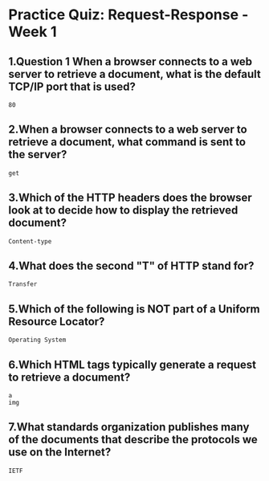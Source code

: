 
# Practice Quiz: Request-Response - Week 1


## 1.Question 1 When a browser connects to a web server to retrieve a document, what is the default TCP/IP port that is used?

    80

## 2.When a browser connects to a web server to retrieve a document, what command is sent to the server?

    get


## 3.Which of the HTTP headers does the browser look at to decide how to display the retrieved document?

    Content-type


## 4.What does the second "T" of HTTP stand for?

    Transfer


## 5.Which of the following is NOT part of a Uniform Resource Locator?

    Operating System

## 6.Which HTML tags typically generate a request to retrieve a document?

    a
    img


## 7.What standards organization publishes many of the documents that describe the protocols we use on the Internet?

    IETF
